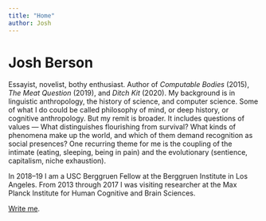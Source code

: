 ```yaml
---
title: "Home"
author: Josh
---
```


# Josh Berson

Essayist, novelist, bothy enthusiast. Author of *Computable Bodies* (2015), *The Meat Question* (2019), and *Ditch Kit* (2020). My background is in linguistic anthropology, the history of science, and computer science. Some of what I do could be called philosophy of mind, or deep history, or cognitive anthropology. But my remit is broader. It includes questions of values — What distinguishes flourishing from survival? What kinds of phenomena make up the world, and which of them demand recognition as social presences? One recurring theme for me is the coupling of the intimate (eating, sleeping, being in pain) and the evolutionary (sentience, capitalism, niche exhaustion).

In 2018–19 I am a USC Berggruen Fellow at the Berggruen Institute in Los Angeles. From 2013 through 2017 I was visiting researcher at the Max Planck Institute for Human Cognitive and Brain Sciences.

[Write me](mailto:josh@joshberson.net).
